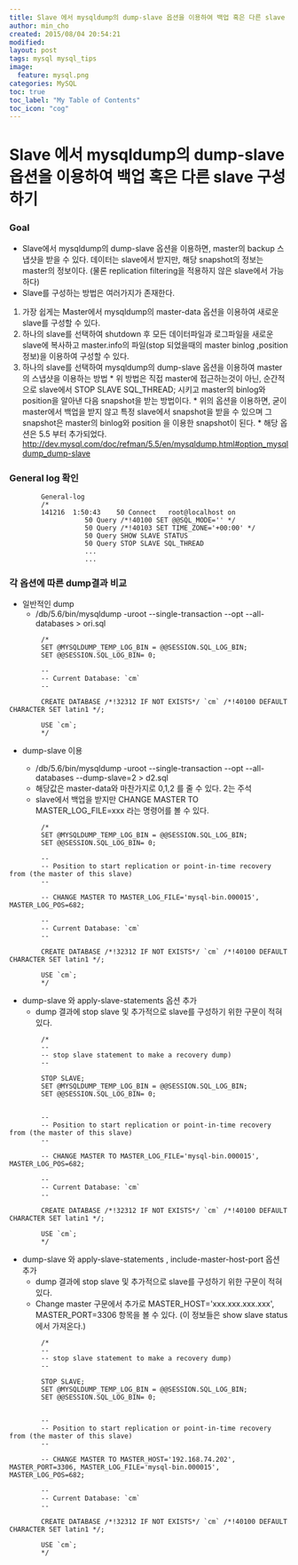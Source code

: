 ```yaml
---
title: Slave 에서 mysqldump의 dump-slave 옵션을 이용하여 백업 혹은 다른 slave 구성하기
author: min_cho
created: 2015/08/04 20:54:21
modified:
layout: post
tags: mysql mysql_tips
image:
  feature: mysql.png
categories: MySQL
toc: true
toc_label: "My Table of Contents"
toc_icon: "cog"
---
```



# Slave 에서 mysqldump의 dump-slave 옵션을 이용하여 백업 혹은 다른 slave 구성하기

### Goal

  * Slave에서 mysqldump의 dump-slave 옵션을 이용하면, master의 backup 스냅샷을 받을 수 있다. 데이터는 slave에서 받지만, 해당 snapshot의 정보는 master의 정보이다. (물론 replication filtering을 적용하지 않은 slave에서 가능하다)
  * Slave를 구성하는 방법은 여러가지가 존재한다.
  1. 가장 쉽게는 Master에서 mysqldump의 master-data 옵션을 이용하여 새로운 slave를 구성할 수 있다.
  2. 하나의 slave를 선택하여 shutdown 후 모든 데이터파일과 로그파일을 새로운 slave에 복사하고 master.info의 파일(stop 되었을때의 master binlog ,position 정보)을 이용하여 구성할 수 있다.
  3. 하나의 slave를 선택하여 mysqldump의 dump-slave 옵션을 이용하여 master의 스냅샷을 이용하는 방법
    * 위 방법은 직접 master에 접근하는것이 아닌, 순간적으로 slave에서 STOP SLAVE SQL_THREAD; 시키고 master의 binlog와 position을 알아낸 다음 snapshot을 받는 방법이다.
    * 위의 옵션을 이용하면, 굳이 master에서 백업을 받지 않고 특정 slave에서 snapshot을 받을 수 있으며 그 snapshot은 master의 binlog와 position 을 이용한 snapshot이 된다.
    * 해당 옵션은 5.5 부터 추가되었다. http://dev.mysql.com/doc/refman/5.5/en/mysqldump.html#option_mysqldump_dump-slave

### General log 확인

```
        General-log
        /*
        141216  1:50:43    50 Connect   root@localhost on
                   50 Query /*!40100 SET @@SQL_MODE='' */
                   50 Query /*!40103 SET TIME_ZONE='+00:00' */
                   50 Query SHOW SLAVE STATUS
                   50 Query STOP SLAVE SQL_THREAD
                   ...
                   ...
```

### 각 옵션에 따른 dump결과 비교

  * 일반적인 dump
    * /db/5.6/bin/mysqldump -uroot --single-transaction --opt --all-databases > ori.sql

```
        /*
        SET @MYSQLDUMP_TEMP_LOG_BIN = @@SESSION.SQL_LOG_BIN;
        SET @@SESSION.SQL_LOG_BIN= 0;

        --
        -- Current Database: `cm`
        --

        CREATE DATABASE /*!32312 IF NOT EXISTS*/ `cm` /*!40100 DEFAULT CHARACTER SET latin1 */;

        USE `cm`;
        */
```

  * dump-slave 이용  

    * /db/5.6/bin/mysqldump -uroot --single-transaction --opt --all-databases --dump-slave=2 > d2.sql
    * 해당값은 master-data와 마찬가지로 0,1,2 를 줄 수 있다. 2는 주석
    * slave에서 백업을 받지만 CHANGE MASTER TO MASTER_LOG_FILE=xxx 라는 명령어를 볼 수 있다.

```
        /*
        SET @MYSQLDUMP_TEMP_LOG_BIN = @@SESSION.SQL_LOG_BIN;
        SET @@SESSION.SQL_LOG_BIN= 0;

        --
        -- Position to start replication or point-in-time recovery from (the master of this slave)
        --

        -- CHANGE MASTER TO MASTER_LOG_FILE='mysql-bin.000015', MASTER_LOG_POS=682;

        --
        -- Current Database: `cm`
        --

        CREATE DATABASE /*!32312 IF NOT EXISTS*/ `cm` /*!40100 DEFAULT CHARACTER SET latin1 */;

        USE `cm`;
        */
```

  * dump-slave 와 apply-slave-statements 옵션 추가
    * dump 결과에 stop slave 및 추가적으로 slave를 구성하기 위한 구문이 적혀있다.

```
        /*
        --
        -- stop slave statement to make a recovery dump)
        --

        STOP SLAVE;
        SET @MYSQLDUMP_TEMP_LOG_BIN = @@SESSION.SQL_LOG_BIN;
        SET @@SESSION.SQL_LOG_BIN= 0;


        --
        -- Position to start replication or point-in-time recovery from (the master of this slave)
        --

        -- CHANGE MASTER TO MASTER_LOG_FILE='mysql-bin.000015', MASTER_LOG_POS=682;

        --
        -- Current Database: `cm`
        --

        CREATE DATABASE /*!32312 IF NOT EXISTS*/ `cm` /*!40100 DEFAULT CHARACTER SET latin1 */;

        USE `cm`;
        */
```

  * dump-slave 와 apply-slave-statements , include-master-host-port 옵션 추가
    * dump 결과에 stop slave 및 추가적으로 slave를 구성하기 위한 구문이 적혀있다.
    * Change master 구문에서 추가로 MASTER_HOST='xxx.xxx.xxx.xxx', MASTER_PORT=3306 항목을 볼 수 있다. (이 정보들은 show slave status 에서 가져온다.)

```
        /*
        --
        -- stop slave statement to make a recovery dump)
        --

        STOP SLAVE;
        SET @MYSQLDUMP_TEMP_LOG_BIN = @@SESSION.SQL_LOG_BIN;
        SET @@SESSION.SQL_LOG_BIN= 0;


        --
        -- Position to start replication or point-in-time recovery from (the master of this slave)
        --

        -- CHANGE MASTER TO MASTER_HOST='192.168.74.202', MASTER_PORT=3306, MASTER_LOG_FILE='mysql-bin.000015', MASTER_LOG_POS=682;

        --
        -- Current Database: `cm`
        --

        CREATE DATABASE /*!32312 IF NOT EXISTS*/ `cm` /*!40100 DEFAULT CHARACTER SET latin1 */;

        USE `cm`;
        */
```
